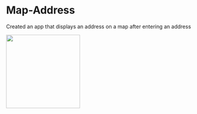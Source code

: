 # Map-Address
Created an app that displays an address on a map after entering an address

<img src=http://g.recordit.co/ee4Ky80j4n.gif width=200><br>

